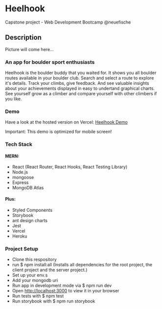 # Heelhook

Capstone project - Web Development Bootcamp @neuefische

## Description

Picture will come here...

### An app for boulder sport enthusiasts

Heelhook is the boulder buddy that you waited for. It shows you all boulder routes available in your boulder club. Search and select a route to explore it's details. Track your climbs, give feedback. And see valuable insights about your achievements displayed in easy to undertand graphical charts. See yourself grow as a climber and compare yourself with other climbers if you like.

### Demo

Have a look at the hosted version on Vercel: [Heelhook Demo](https://heelhook-capstone.vercel.app/)

Important: This demo is optimized for mobile screen!

### Tech Stack

#### MERN:

- React (React Router, React Hooks, React Testing Library)
- Node.js
- mongoose
- Express
- MongoDB Atlas

#### Plus:

- Styled Components
- Storybook
- ant design charts
- Jest
- Vercel
- Heroku

### Project Setup

- Clone this respository
- run $ npm install:all (Installs all dependencies for the root project, the client project and the server project.)
- Set up your env.s
- Add your mongodb uri
- Run app in development mode via $ npm run dev
- Open [http://localhost:3000](http://localhost:3000/) to view it in your browser
- Run tests with $ npm test
- Run storybook with $ npm run storybook
